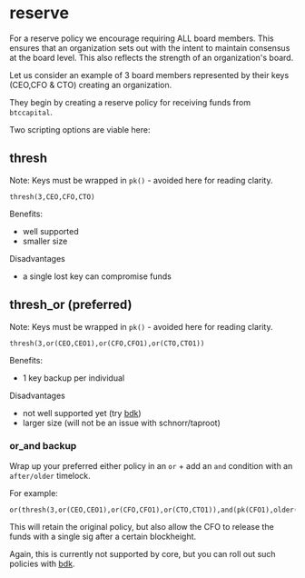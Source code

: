 # reserve

For a reserve policy we encourage requiring ALL board members. This ensures that an organization sets out with the intent to maintain consensus at the board level. This also reflects the strength of an organization's board.

Let us consider an example of 3 board members represented by their keys (CEO,CFO & CTO) creating an organization. 

They begin by creating a reserve policy for receiving funds from `btccapital`.

Two scripting options are viable here:

## thresh
Note: Keys must be wrapped in `pk()` - avoided here for reading clarity.

```
thresh(3,CEO,CFO,CTO)
```

Benefits:
- well supported 
- smaller size

Disadvantages
- a single lost key can compromise funds

## thresh_or (preferred)
Note: Keys must be wrapped in `pk()` - avoided here for reading clarity.

```
thresh(3,or(CEO,CEO1),or(CFO,CFO1),or(CTO,CTO1))
```

Benefits:
- 1 key backup per individual

Disadvantages
- not well supported yet (try [bdk](https://bitcoindevkit.org))
- larger size (will not be an issue with schnorr/taproot)



### or_and backup

Wrap up your preferred either policy in an `or` + add an `and` condition with an `after/older` timelock.

For example:

```
or(thresh(3,or(CEO,CEO1),or(CFO,CFO1),or(CTO,CTO1)),and(pk(CFO1),older(blockheight)))
```

This will retain the original policy, but also allow the CFO to release the funds with a single sig after a certain blockheight.

Again, this is currently not supported by core, but you can roll out such policies with [bdk](https://bitcoindevkit.org).
